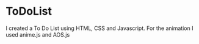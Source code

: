 # ToDoList

I created a To Do List using HTML, CSS and Javascript. For the animation I used anime.js and AOS.js
